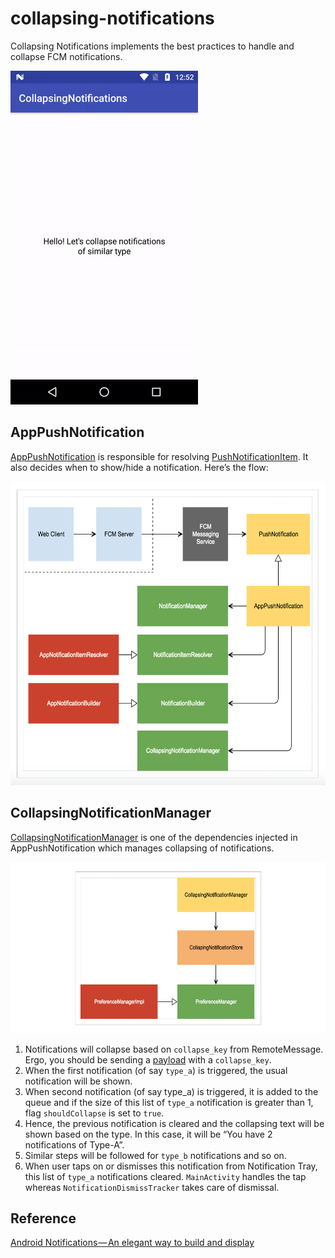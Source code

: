 # collapsing-notifications

Collapsing Notifications implements the best practices to handle and collapse FCM notifications.

<img src="./README_images/collapsing_notifications.gif" width="300" height="534"/>

## AppPushNotification

[AppPushNotification](./app/src/main/java/com/fueled/collapsingnotifications/notification/AppPushNotification.kt) is responsible for resolving [PushNotificationItem](./app/src/main/java/com/fueled/collapsingnotifications/core/PushNotificationItem.kt). It also decides when to show/hide a notification. Here’s the flow:

<img src="./README_images/app_push_notification.png" width="600" height="486"/>

## CollapsingNotificationManager

[CollapsingNotificationManager](./app/src/main/java/com/fueled/collapsingnotifications/notification/CollapsingNotificationManager.kt) is one of the dependencies injected in AppPushNotification which manages collapsing of notifications.

<img src="./README_images/collapsing_notification_manager.png" width="600" height="274"/>

1. Notifications will collapse based on `collapse_key` from RemoteMessage. Ergo, you should be sending a [payload](https://gist.github.com/chetdeva/42002ae33225173b713e097bb564835a) with a `collapse_key`.
2. When the first notification (of say `type_a`) is triggered, the usual notification will be shown.
3. When second notification (of say type_a) is triggered, it is added to the queue and if the size of this list of `type_a` notification is greater than 1, flag `shouldCollapse` is set to `true`.
4. Hence, the previous notification is cleared and the collapsing text will be shown based on the type. In this case, it will be “You have 2 notifications of Type-A”.
5. Similar steps will be followed for `type_b` notifications and so on.
6. When user taps on or dismisses this notification from Notification Tray, this list of `type_a` notifications cleared. `MainActivity` handles the tap whereas `NotificationDismissTracker` takes care of dismissal.

## Reference

[Android Notifications — An elegant way to build and display](https://android.jlelse.eu/android-notifications-an-elegant-way-to-build-and-display-7771d65ba3a2)


